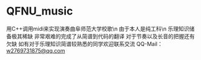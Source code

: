 # QFNU_music
用C++调用midi来实现演奏曲阜师范大学校歌\n
由于本人是纯工科\n
乐理知识储备极其稀缺
非常艰难的完成了从简谱到代码的翻译
对于节奏以及长音的把握还有欠缺
如有对于乐理知识简谱较熟悉的同学欢迎联系交流
QQ-Mail：w2769731875@qq.com